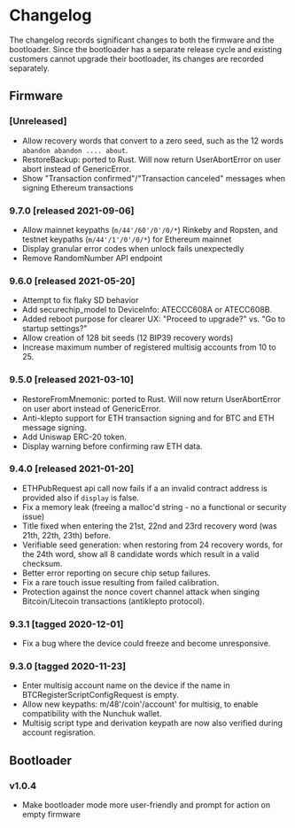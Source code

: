 # Changelog

The changelog records significant changes to both the firmware and the
bootloader. Since the bootloader has a separate release cycle and existing
customers cannot upgrade their bootloader, its changes are recorded separately.

## Firmware

### [Unreleased]
- Allow recovery words that convert to a zero seed, such as the 12 words `abandon abandon .... about`.
- RestoreBackup: ported to Rust. Will now return UserAbortError on user abort instead of GenericError.
- Show "Transaction confirmed"/"Transaction canceled" messages when signing Ethereum transactions

### 9.7.0 [released 2021-09-06]
- Allow mainnet keypaths (`m/44'/60'/0'/0/*`) Rinkeby and Ropsten, and testnet keypaths (`m/44'/1'/0'/0/*`) for Ethereum mainnet
- Display granular error codes when unlock fails unexpectedly
- Remove RandomNumber API endpoint

### 9.6.0 [released 2021-05-20]
- Attempt to fix flaky SD behavior
- Add securechip_model to DeviceInfo: ATECCC608A or ATECC608B.
- Added reboot purpose for clearer UX: "Proceed to upgrade?" vs. "Go to startup settings?"
- Allow creation of 128 bit seeds (12 BIP39 recovery words)
- Increase maximum number of registered multisig accounts from 10 to 25.

### 9.5.0 [released 2021-03-10]
- RestoreFromMnemonic: ported to Rust. Will now return UserAbortError on user abort instead of GenericError.
- Anti-klepto support for ETH transaction signing and for BTC and ETH message signing.
- Add Uniswap ERC-20 token.
- Display warning before confirming raw ETH data.

### 9.4.0 [released 2021-01-20]
- ETHPubRequest api call now fails if a an invalid contract address is provided also if `display` is
  false.
- Fix a memory leak (freeing a malloc'd string - no a functional or security issue)
- Title fixed when entering the 21st, 22nd and 23rd recovery word (was 21th, 22th, 23th) before.
- Verifiable seed generation: when restoring from 24 recovery words, for the 24th word, show all 8 candidate words which result in a valid checksum.
- Better error reporting on secure chip setup failures.
- Fix a rare touch issue resulting from failed calibration.
- Protection against the nonce covert channel attack when singing Bitcoin/Litecoin transactions (antiklepto protocol).

### 9.3.1 [tagged 2020-12-01]
- Fix a bug where the device could freeze and become unresponsive.

### 9.3.0 [tagged 2020-11-23]
- Enter multisig account name on the device if the name in BTCRegisterScriptConfigRequest is empty.
- Allow new keypaths: m/48'/coin'/account' for multisig, to enable compatibility with the Nunchuk wallet.
- Multisig script type and derivation keypath are now also verified during account regisration.

## Bootloader

### v1.0.4
- Make bootloader mode more user-friendly and prompt for action on empty firmware
